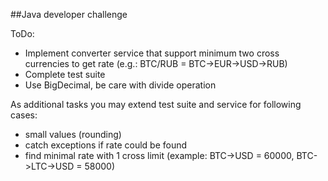 ##Java developer challenge

ToDo:
* Implement converter service that support minimum two cross currencies to get rate (e.g.: BTC/RUB = BTC->EUR->USD->RUB)
* Complete test suite
* Use BigDecimal, be care with divide operation

As additional tasks you may extend test suite and service for following cases:
* small values (rounding)
* catch exceptions if rate could be found
* find minimal rate with 1 cross limit (example: BTC->USD = 60000, BTC->LTC->USD = 58000)
